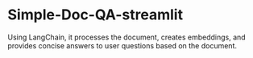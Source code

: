 # Simple-Doc-QA-streamlit
Using LangChain, it processes the document, creates embeddings, and provides concise answers to user questions based on the document. 
